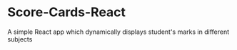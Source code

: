 # Score-Cards-React
A simple React app which dynamically displays student's marks in different subjects
